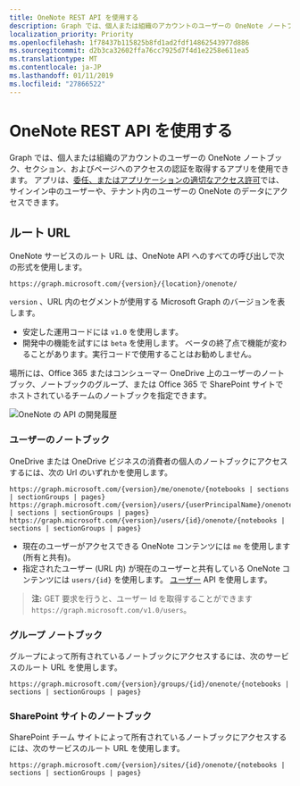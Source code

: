 ```yaml
---
title: OneNote REST API を使用する
description: Graph では、個人または組織のアカウントのユーザーの OneNote ノートブック、セクション、およびページへのアクセスの認証を取得するアプリを使用できます。 適切な委任またはアプリケーションのアクセス許可をアプリがサインインしているユーザーや、テナント内のユーザーの OneNote のデータにアクセスできます。
localization_priority: Priority
ms.openlocfilehash: 1f78437b115825b8fd1ad2fdf14862543977d886
ms.sourcegitcommit: d2b3ca32602ffa76cc7925d7f4d1e2258e611ea5
ms.translationtype: MT
ms.contentlocale: ja-JP
ms.lasthandoff: 01/11/2019
ms.locfileid: "27866522"
---
```

# <a name="use-the-onenote-rest-api"></a>OneNote REST API を使用する

Graph では、個人または組織のアカウントのユーザーの OneNote ノートブック、セクション、およびページへのアクセスの認証を取得するアプリを使用できます。 アプリは、[委任、またはアプリケーションの適切なアクセス許可](/graph/permissions-reference#notes-permissions)では、サインイン中のユーザーや、テナント内のユーザーの OneNote のデータにアクセスできます。

## <a name="root-url"></a>ルート URL
OneNote サービスのルート URL は、OneNote API へのすべての呼び出しで次の形式を使用します。
```
https://graph.microsoft.com/{version}/{location}/onenote/ 
```
`version` 、URL 内のセグメントが使用する Microsoft Graph のバージョンを表します。

- 安定した運用コードには `v1.0` を使用します。
- 開発中の機能を試すには `beta` を使用します。 ベータの終了点で機能が変わることがあります。実行コードで使用することはお勧めしません。

場所には、Office 365 またはコンシューマー OneDrive 上のユーザーのノートブック、ノートブックのグループ、または Office 365 で SharePoint サイトでホストされているチームのノートブックを指定できます。 

![OneNote の API の開発履歴](https://cdn.graph.office.net/prod/GraphDocuments/en-us/concepts/images/onenote-dev-diagram.png)

### <a name="user-notebooks"></a>ユーザーのノートブック
OneDrive または OneDrive ビジネスの消費者の個人のノートブックにアクセスするには、次の Url のいずれかを使用します。

```
https://graph.microsoft.com/{version}/me/onenote/{notebooks | sections | sectionGroups | pages} 
https://graph.microsoft.com/{version}/users/{userPrincipalName}/onenote/{notebooks | sections | sectionGroups | pages} 
https://graph.microsoft.com/{version}/users/{id}/onenote/{notebooks | sections | sectionGroups | pages} 
```

- 現在のユーザーがアクセスできる OneNote コンテンツには `me` を使用します (所有と共有)。
- 指定されたユーザー (URL 内) が現在のユーザーと共有している OneNote コンテンツには `users/{id}` を使用します。 [ユーザー](users.md) API を使用します。
> **注:** GET 要求を行うと、ユーザー Id を取得することができます`https://graph.microsoft.com/v1.0/users`。

### <a name="group-notebooks"></a>グループ ノートブック
グループによって所有されているノートブックにアクセスするには、次のサービスのルート URL を使用します。

```
https://graph.microsoft.com/{version}/groups/{id}/onenote/{notebooks | sections | sectionGroups | pages} 
```
### <a name="sharepoint-site-notebooks"></a>SharePoint サイトのノートブック

SharePoint チーム サイトによって所有されているノートブックにアクセスするには、次のサービスのルート URL を使用します。

```
https://graph.microsoft.com/{version}/sites/{id}/onenote/{notebooks | sections | sectionGroups | pages} 
```

